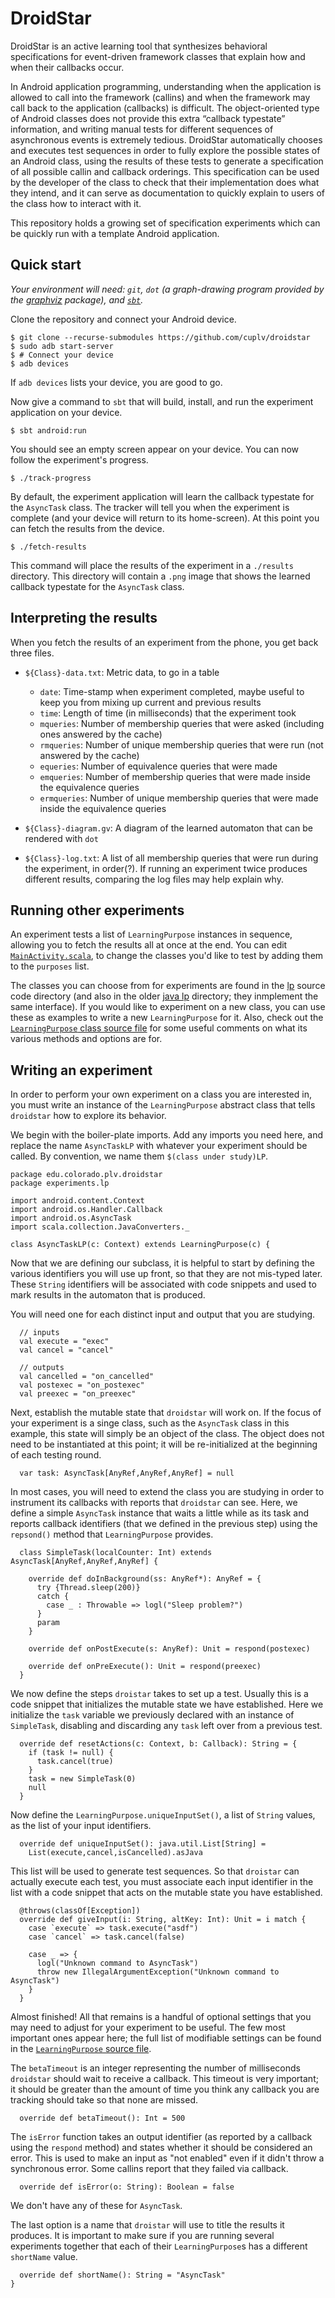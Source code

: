 # DroidStar #

DroidStar is an active learning tool that synthesizes behavioral specifications for event-driven framework classes that explain how and when their callbacks occur.

In Android application programming, understanding when the application is allowed to call into the framework (callins) and when the framework may call back to the application (callbacks) is difficult. The object-oriented type of Android classes does not provide this extra “callback typestate” information, and writing manual tests for different sequences of asynchronous events is extremely tedious. DroidStar automatically chooses and executes test sequences in order to fully explore the possible states of an Android class, using the results of these tests to generate a specification of all possible callin and callback orderings. This specification can be used by the developer of the class to check that their implementation does what they intend, and it can serve as documentation to quickly explain to users of the class how to interact with it.

This repository holds a growing set of specification
experiments which can be quickly run with a template Android
application.

## Quick start ##

*Your environment will need: `git`, `dot` (a graph-drawing program
provided by the [graphviz](https://www.graphviz.org/) package), and
[`sbt`](https://www.scala-sbt.org/).*

Clone the repository and connect your Android device.

    $ git clone --recurse-submodules https://github.com/cuplv/droidstar
    $ sudo adb start-server
    $ # Connect your device
    $ adb devices

If `adb devices` lists your device, you are good to go.

Now give a command to `sbt` that will build, install, and run the
experiment application on your device.

    $ sbt android:run

You should see an empty screen appear on your device.  You can now
follow the experiment's progress.

    $ ./track-progress

By default, the experiment application will learn the callback
typestate for the `AsyncTask` class.  The tracker will tell you when
the experiment is complete (and your device will return to its
home-screen).  At this point you can fetch the results from the
device.

    $ ./fetch-results
    
This command will place the results of the experiment in a `./results`
directory.  This directory will contain a `.png` image that shows the
learned callback typestate for the `AsyncTask` class.


## Interpreting the results ##

When you fetch the results of an experiment from the phone, you get
back three files.

- `${Class}-data.txt`: Metric data, to go in a table
    - `date`: Time-stamp when experiment completed, maybe useful to
      keep you from mixing up current and previous results
    - `time`: Length of time (in milliseconds) that the experiment
      took
    - `mqueries`: Number of membership queries that were asked
      (including ones answered by the cache)
    - `rmqueries`: Number of unique membership queries that were run
      (not answered by the cache)
    - `equeries`: Number of equivalence queries that were made
    - `emqueries`: Number of membership queries that were made
      inside the equivalence queries
    - `ermqueries`: Number of unique membership queries that were made
      inside the equivalence queries
      
- `${Class}-diagram.gv`: A diagram of the learned automaton that can
  be rendered with `dot`
  
- `${Class}-log.txt`: A list of all membership queries that were run
  during the experiment, in order(?).  If running an experiment twice
  produces different results, comparing the log files may help explain
  why.

## Running other experiments ##

An experiment tests a list of `LearningPurpose` instances in sequence,
allowing you to fetch the results all at once at the end.  You can
edit [`MainActivity.scala`][1], to change the classes you'd like to
test by adding them to the `purposes` list.

The classes you can choose from for experiments are found in the
[lp][2] source code directory (and also in the older [java lp][3]
directory; they inmplement the same interface).  If you would like to
experiment on a new class, you can use these as examples to write a
new `LearningPurpose` for it.  Also, check out the [`LearningPurpose`
class source file][4] for some useful comments on what its various
methods and options are for.


## Writing an experiment ##

In order to perform your own experiment on a class you are interested
in, you must write an instance of the `LearningPurpose` abstract class
that tells `droidstar` how to explore its behavior.

We begin with the boiler-plate imports.  Add any imports you need
here, and replace the name `AsyncTaskLP` with whatever your experiment
should be called.  By convention, we name them `$(class under
study)LP`.

    package edu.colorado.plv.droidstar
    package experiments.lp
    
    import android.content.Context
    import android.os.Handler.Callback
    import android.os.AsyncTask
    import scala.collection.JavaConverters._
    
    class AsyncTaskLP(c: Context) extends LearningPurpose(c) {


Now that we are defining our subclass, it is helpful to start by
defining the various identifiers you will use up front, so that they
are not mis-typed later.  These `String` identifiers will be
associated with code snippets and used to mark results in the
automaton that is produced.

You will need one for each distinct input and output that you are
studying.

      // inputs
      val execute = "exec"
      val cancel = "cancel"

      // outputs
      val cancelled = "on_cancelled"
      val postexec = "on_postexec"
      val preexec = "on_preexec"

    
Next, establish the mutable state that `droidstar` will work on.  If
the focus of your experiment is a singe class, such as the `AsyncTask`
class in this example, this state will simply be an object of the
class.  The object does not need to be instantiated at this point; it
will be re-initialized at the beginning of each testing round.

      var task: AsyncTask[AnyRef,AnyRef,AnyRef] = null


In most cases, you will need to extend the class you are studying in
order to instrument its callbacks with reports that `droidstar` can
see.  Here, we define a simple `AsyncTask` instance that waits a
little while as its task and reports callback identifiers (that we
defined in the previous step) using the `repsond()` method that
`LearningPurpose` provides.

      class SimpleTask(localCounter: Int) extends AsyncTask[AnyRef,AnyRef,AnyRef] {
    
        override def doInBackground(ss: AnyRef*): AnyRef = {
          try {Thread.sleep(200)}
          catch {
            case _ : Throwable => logl("Sleep problem?")
          }
          param
        }

        override def onPostExecute(s: AnyRef): Unit = respond(postexec)

        override def onPreExecute(): Unit = respond(preexec)
      }


We now define the steps `droistar` takes to set up a test.  Usually
this is a code snippet that initializes the mutable state we have
established.  Here we initialize the `task` variable we previously
declared with an instance of `SimpleTask`, disabling and discarding
any `task` left over from a previous test.

      override def resetActions(c: Context, b: Callback): String = {
        if (task != null) {
          task.cancel(true)
        }
        task = new SimpleTask(0)
        null
      }


Now define the `LearningPurpose.uniqueInputSet()`, a list of `String`
values, as the list of your input identifiers.
    
      override def uniqueInputSet(): java.util.List[String] =
        List(execute,cancel,isCancelled).asJava


This list will be used to generate test sequences.  So that `droistar`
can actually execute each test, you must associate each input
identifier in the list with a code snippet that acts on the mutable
state you have established.

      @throws(classOf[Exception])
      override def giveInput(i: String, altKey: Int): Unit = i match {
        case `execute` => task.execute("asdf")
        case `cancel` => task.cancel(false)
    
        case _ => {
          logl("Unknown command to AsyncTask")
          throw new IllegalArgumentException("Unknown command to AsyncTask")
        }
      }


Almost finished!  All that remains is a handful of optional settings
that you may need to adjust for your experiment to be useful.  The
few most important ones appear here; the full list of modifiable
settings can be found in the [`LearningPurpose` source file][4].

The `betaTimeout` is an integer representing the number of
milliseconds `droidstar` should wait to receive a callback.  This
timeout is very important; it should be greater than the amount of
time you think any callback you are tracking should take so that none
are missed.

      override def betaTimeout(): Int = 500


The `isError` function takes an output identifier (as reported by a
callback using the `respond` method) and states whether it should be
considered an error.  This is used to make an input as "not enabled"
even if it didn't throw a synchronous error.  Some callins report that
they failed via callback.

      override def isError(o: String): Boolean = false
    
We don't have any of these for `AsyncTask`.


The last option is a name that `droistar` will use to title the
results it produces.  It is important to make sure if you are running
several experiments together that each of their `LearningPurpose`s has
a different `shortName` value.

      override def shortName(): String = "AsyncTask"
    }


[1]: https://github.com/cuplv/droidstar/tree/master/src/main/scala/edu/colorado/plv/droidstar/experiments/MainActivity.scala
[2]: https://github.com/cuplv/droidstar/tree/master/src/main/scala/edu/colorado/plv/droidstar/experiments/lp
[3]: https://github.com/cuplv/droidstar/tree/master/src/main/java/edu/colorado/plv/droidstar/experiments/lp
[4]: https://github.com/cuplv/droidstar-lib/tree/master/src/main/java/edu/colorado/plv/droidstar/LearningPurpose.java
[5]: https://github.com/cuplv/droidstar-lib
